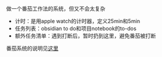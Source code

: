 做一个番茄工作法的系统，但又不会太复杂
- 计时：是用apple watch的计时器，定义25min和5min
- 任务列表：obsidian to do和项目notebook的to-dos
- 额外任务清单：遇到打断后，暂时扔到这里，避免番茄被打断

番茄系统的说明见[这里](https://learning.tsinghua.edu.cn/__local/1/6F/79/3370ACF7FB448FD12F628E17847_7D76B8D4_49DF8.pdf)
